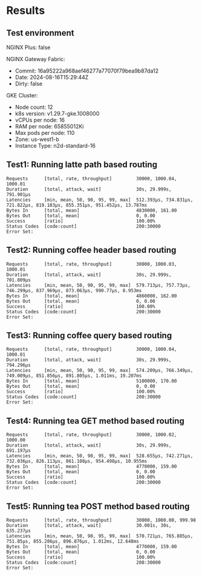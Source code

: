 # Results

## Test environment

NGINX Plus: false

NGINX Gateway Fabric:

- Commit: 16a95222a968aef46277a77070f79bea9b87da12
- Date: 2024-08-16T15:29:44Z
- Dirty: false

GKE Cluster:

- Node count: 12
- k8s version: v1.29.7-gke.1008000
- vCPUs per node: 16
- RAM per node: 65855012Ki
- Max pods per node: 110
- Zone: us-west1-b
- Instance Type: n2d-standard-16

## Test1: Running latte path based routing

```text
Requests      [total, rate, throughput]         30000, 1000.04, 1000.01
Duration      [total, attack, wait]             30s, 29.999s, 791.901µs
Latencies     [min, mean, 50, 90, 95, 99, max]  512.393µs, 734.831µs, 721.822µs, 819.183µs, 855.351µs, 951.452µs, 13.787ms
Bytes In      [total, mean]                     4830000, 161.00
Bytes Out     [total, mean]                     0, 0.00
Success       [ratio]                           100.00%
Status Codes  [code:count]                      200:30000  
Error Set:
```

## Test2: Running coffee header based routing

```text
Requests      [total, rate, throughput]         30000, 1000.03, 1000.01
Duration      [total, attack, wait]             30s, 29.999s, 701.809µs
Latencies     [min, mean, 50, 90, 95, 99, max]  579.713µs, 757.73µs, 746.299µs, 837.969µs, 873.063µs, 990.77µs, 8.953ms
Bytes In      [total, mean]                     4860000, 162.00
Bytes Out     [total, mean]                     0, 0.00
Success       [ratio]                           100.00%
Status Codes  [code:count]                      200:30000  
Error Set:
```

## Test3: Running coffee query based routing

```text
Requests      [total, rate, throughput]         30000, 1000.04, 1000.01
Duration      [total, attack, wait]             30s, 29.999s, 794.296µs
Latencies     [min, mean, 50, 90, 95, 99, max]  574.209µs, 766.349µs, 749.009µs, 851.856µs, 891.805µs, 1.011ms, 19.207ms
Bytes In      [total, mean]                     5100000, 170.00
Bytes Out     [total, mean]                     0, 0.00
Success       [ratio]                           100.00%
Status Codes  [code:count]                      200:30000  
Error Set:
```

## Test4: Running tea GET method based routing

```text
Requests      [total, rate, throughput]         30000, 1000.02, 1000.00
Duration      [total, attack, wait]             30s, 29.999s, 691.197µs
Latencies     [min, mean, 50, 90, 95, 99, max]  528.655µs, 742.271µs, 732.036µs, 826.113µs, 861.108µs, 954.498µs, 10.955ms
Bytes In      [total, mean]                     4770000, 159.00
Bytes Out     [total, mean]                     0, 0.00
Success       [ratio]                           100.00%
Status Codes  [code:count]                      200:30000  
Error Set:
```

## Test5: Running tea POST method based routing

```text
Requests      [total, rate, throughput]         30000, 1000.00, 999.98
Duration      [total, attack, wait]             30.001s, 30s, 635.237µs
Latencies     [min, mean, 50, 90, 95, 99, max]  570.721µs, 765.885µs, 751.85µs, 855.286µs, 896.876µs, 1.012ms, 12.648ms
Bytes In      [total, mean]                     4770000, 159.00
Bytes Out     [total, mean]                     0, 0.00
Success       [ratio]                           100.00%
Status Codes  [code:count]                      200:30000  
Error Set:
```
